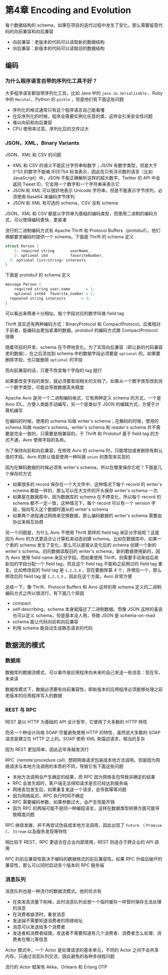 # 第4章 Encoding and Evolution

每个数据结构的 schema，如果在项目的迭代过程中发生了变化，那么需要留意代码的向前兼容和向后兼容

- 向前兼容：老版本的代码可以读取新的数据结构
- 向后兼容：新版本的代码可以读取旧的数据结构

## 编码

### 为什么程序语言自带的序列化工具不好？

大多程序语言都自带序列化工具，比如 Java 中的 `java.io.Serializable` 、Ruby 中的 `Marshal`、Python 的 `pickle` ，但是他们有下面这些问题

- 序列化的格式通常只有这个程序语言自己能看懂
- 在反序列化的时候，程序会需要实例化任意的类，这样会引来安全性问题
- 难以向前和向后兼容
- CPU 使用率过高，序列化后的文件过大

### JSON，XML，Binary Variants

JSON、XML 和 CSV 的问题

- XML 和 CSV 的语义不能区分字符串和数字；JSON 有数字类型，但是大于 2^53 的数字不能被 IEEE754 标准表示，因此在只有浮点数的语言（比如 JavaScript）中，JSON 不能正确解析这样的超大数字。Twitter 的 API 中会返回 Tweet ID，它会用一个数字和一个字符串来表示它
- JSON 和 XML 可以很好地表示 Unicode 字符串，但是不能表示字节序列，必须使用 Base64 来编码字节序列
- JSON 和 XML 有可选的 schema，CSV 没有 schema

JSON、XML 和 CSV 都是以字符串为基础的编码类型，而使用二进制的编码方式，可以使得编码更快、更紧凑

流行的二进制编码方式有 Apache Thrift 和 Protocol Buffers（protobuf）。他们俩都要求编码时提供一个 schema。下面是 Thrift 的 schema 定义

```c
struct Person {
	1: required string       userName,
	2: optional i64          favoriteNumber,
  3: optional list<string> interests 
}
```

下面是 protobuf 的 schema 定义

```c
message Person {
	required string user_name       = 1;
	optional int64  favorite_number = 2;
  repeated string interests       = 3;
}
```

可以看出来两者十分相似。每个字段对应的数字叫做 field tag

Thrift 其实还有两种编码方式：BinaryProtocol 和 CompactProtocol。后者相对于前者，能编码出更加紧凑的数据。protobuf 的编码方式跟 CompactProtocol 很像

随着项目的开发，schema 在不停地变化。为了实现向后兼容（即让新的代码兼容老的数据），在之后添加到 schema 中的数据字段必须要是 `optional` 的。如果要删除字段，也只能删除 `optional` 的字段

而向前兼容的话，只要不改变每个字段的 tag 就行

如果要改变字段的类型，就必须要查阅相关的文档了。如果从一个数字类型改到另一个数字类型，可能会导致数据丢失精度

Apache Avro 是另一个二进制编码格式，它有两种定义 schema 的方式，一个是 Avro IDL，方便人类能手动编写，另一个是类似于 JSON 的编辑方式，方便于计算机编写

在编码的时候，使用的 schema 叫做 writer's schema；在解码的时候，使用的 schema 叫做 reader's schema。writer's schema 和 reader's schema 并不需要是完全一致的，只需要是相兼容的。于 Thrift 和 Protobuf 基于 field tag 的方式不通，Avro 使用字段的名称。

为了保持向前和向后兼容，在修改 Avro 的 schema 时，只能增加或者删除有默认值的字段。Avro 的默认值是使用一种叫做 `union` 的类型来实现的

因为在解码数据的时候必须有 writer's schema，所以在哪里保存它呢？下面是几个保存的方式

- 如果很多的 record 保存在一个大文件中，这种情况下每个 record 的 writer's schema 都是一样的，那么可以在大文件的开头保存 writer's schema 一次
- 如果是在数据库中，因为数据库的 schema 在不停变化，所以每个 record 的 schema 都不一定一致，这种情况下，每个 record 可以有一个 version 字段，指向写入这个数据时遵从的 writer's schema
- 如果两个进程通过网络来交换数据，那么编码数据的 writer's schema 需要由协议来相互协商

另一个问题是，为什么 Avro 不使用 Thrift 那样的 field tag 来区分字段呢？这是因为 Avro 的方式更适合让计算机来动态创建 schema。比如在数据库中，如果一个表的 schema 发生了变化，那么可以直接从变化后的 schema 创建一个新的 writer's schema。旧的数据读取旧的 writer's schema，新的数据使用新的，因为 Avro 使用 field name 来区分字段。而如果使用 Thrift，则需要手动来给后来新加的字段分配一个 field tag，而且这个 field tag 不能和之前用过的 field tag 重复。比如修改前的 field tag 是 `1,2,3,4` ，现在要删除第 4 个，并增加一个，那么修改后的 field tag 是 `1,2,3,5` 。因此在这个方面，Avro 非常方便

总结一下，像 Thrift、Protocol Buffers 和 Avro 这样的用 schema 定义的二进制编码方式之所以很流行，有下面几个原因

- compact
- self describing，schema 本身就描述了二进制数据。而像 JSON 这样的虽说也可以定义 schema，但是基本没人用，导致 JSON 是 schema-on-read
- schema 能让代码向前和向后兼容
- 利用 schema 能自动生成静态语言的代码

## 数据流的模式

### 数据库

数据库的数据流模式，可以看作是应用程序向未来的自己发送一些消息：现在写，未来读

数据库模式下，数据必须要有向前兼容性，即新版本的应用程序必须能够处理之前老版本的应用程序写入的数据

### REST 与 RPC

REST 是以 HTTP 为基础的 API 设计哲学，它使用了大多数的 HTTP 特性

而另一个种设计风格 SOAP 尽量避免使用 HTTP 的特性，虽然说大多数的 SOAP 请求是建立在 HTTP 之上的。SOAP 使用 XML 来描述请求，相当的复杂

因为 REST 更加简单，因此近年来越发流行

RPC（remote procedure call）想把网络请求包装成本地方法调用。但是因为网络请求与本地方法调用的本质的不同，导致它有下面这些问题

- 本地方法调用会产生确定的结果，而 RPC 因为网络丢包导致非确定的结果
- RPC 会发生超时，客户端无法得知请求是否已经达到服务端
- 网络丢包发生后，如果重复发送一个请求，会导致幂等问题
- 因为网络延迟，RPC 执行时间不确定
- RPC 需要编码参数，如果参数过大，会产生性能开销
- 因为 RPC 的两端可能不是同一种编程语言，这样在数据类型转换方面可能导致精度问题

RPC 继续发展，并不再尝试伪装成本地方法调用，因此出现了 `Future` （ `Promise` ）、 `Stream` 以及服务发现等特性

相比较于 REST，RPC 更适合在企业内部使用，REST 则适合于跨企业的 API 调用

RPC 的前后兼容性取决于编码的数据格式的前后兼容性。如果 RPC 升级后破坏的兼容性，那么可以同时启动多个版本的 RPC 服务端

### 消息队列

消息队列也是一种流行的数据流模式。他的优点有

- 在突发高流量下削峰，此时消息队列会想一个临时缓存一样暂时保存无法处理的消息
- 在消费者崩溃时，重发消息
- 发送端不需要知道消费者的网络地址
- 消息可以发送给多个消费者
- 发送者和消费者结偶，发送者不需要知道有几个消费者、消费者怎么处理、消费者在哪儿等信息

Actor 模式中，一个 Actor 是处理请求的基本单元，不同的 Actor 之间不会共享内存，只通过消息队列交流，因此避免的各种多线程问题

流行的 Actor 框架有 Akka、Orleans 和 Erlang OTP